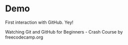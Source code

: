 # Demo

First interaction with GitHub. Yey!

Watching Git and GitHub for Beginners - Crash Course by freecodecamp.org
